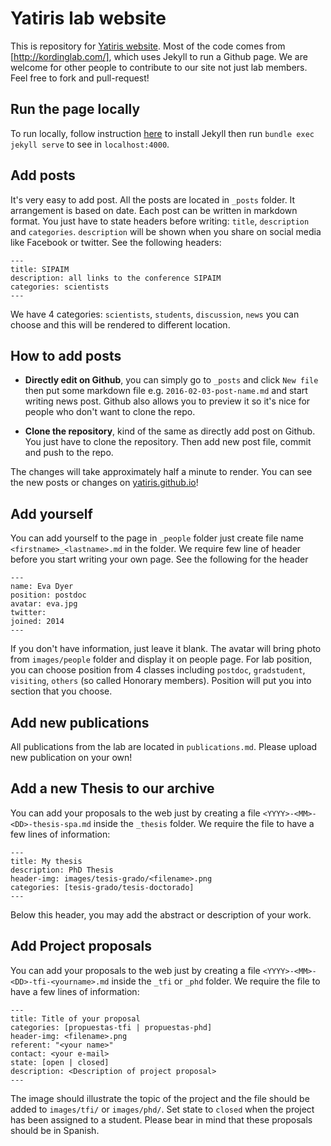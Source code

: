 # Yatiris lab website

This is repository for [Yatiris website](http://yatiris.github.com/). Most of the code comes from [http://kordinglab.com/], which uses Jekyll to run a Github page. We are welcome for other people to contribute to our site not just lab members. Feel free to fork and pull-request!


## Run the page locally

To run locally, follow instruction [here](https://jekyllrb.com/) to install Jekyll then run `bundle exec jekyll serve` to see in `localhost:4000`.


## Add posts

It's very easy to add post. All the posts are located in `_posts` folder. It arrangement is based on
date. Each post can be written in markdown format. You just have to state headers before writing: `title`, `description` and `categories`. `description` will be shown when you share on social media like Facebook or twitter. See the following headers:

```
---
title: SIPAIM
description: all links to the conference SIPAIM
categories: scientists
---
```

We have 4 categories: `scientists`, `students`, `discussion`, `news` you can choose and this will be rendered to different location.


## How to add posts


- **Directly edit on Github**, you can simply go to `_posts` and click `New file` then put some markdown file e.g. `2016-02-03-post-name.md` and start writing news post. Github also allows you to preview it so it's nice for people who don't want to clone the repo. 

- **Clone the repository**, kind of the same as directly add post on Github. You just have to clone the repository. Then add new post file, commit and push to the repo.

The changes will take approximately half a minute to render. You can see the new posts or changes on [yatiris.github.io](http://yatiris.github.io/)!


## Add yourself

You can add yourself to the page in `_people` folder just create file name `<firstname>_<lastname>.md` in the folder. We require few line of header before you start writing your own page. See the following for the header

```
---
name: Eva Dyer
position: postdoc
avatar: eva.jpg
twitter:
joined: 2014
---
```

If you don't have information, just leave it blank. The avatar will bring photo from `images/people` folder and display it on people page. 
For lab position, you can choose position from 4 classes including `postdoc`, `gradstudent`, `visiting`, `others` (so called Honorary members). Position will put you into section that you choose.

## Add new publications

All publications from the lab are located in `publications.md`. Please upload new publication on your own!


## Add a new Thesis to our archive

You can add your proposals to the web just by creating a file `<YYYY>-<MM>-<DD>-thesis-spa.md` inside the `_thesis` folder. We require the file to have a few lines of information:

```
---
title: My thesis
description: PhD Thesis 
header-img: images/tesis-grado/<filename>.png
categories: [tesis-grado/tesis-doctorado]
---
```

Below this header, you may add the abstract or description of your work.

## Add Project proposals

You can add your proposals to the web just by creating a file `<YYYY>-<MM>-<DD>-tfi-<yourname>.md` inside the `_tfi` or `_phd` folder. We require the file to have a few lines of information:

```
---
title: Title of your proposal
categories: [propuestas-tfi | propuestas-phd]
header-img: <filename>.png
referent: "<your name>"
contact: <your e-mail>
state: [open | closed]
description: <Description of project proposal>
---
```

The image should illustrate the topic of the project and the file should be added to `images/tfi/` or `images/phd/`. Set state to `closed` when the project has been assigned to a student. Please bear in mind that these proposals should be in Spanish.
